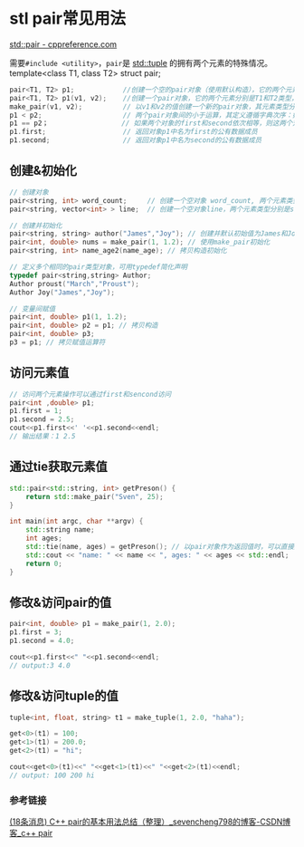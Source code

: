 # stl pair常见用法

[std::pair - cppreference.com](https://zh.cppreference.com/w/cpp/utility/pair)

需要`#include <utility>`，`pair`是 [std::tuple](https://zh.cppreference.com/w/cpp/utility/tuple) 的拥有两个元素的特殊情况。
template<class T1, class T2> struct pair;

```c++
pair<T1, T2> p1;            //创建一个空的pair对象（使用默认构造），它的两个元素分别是T1和T2类型，采用值初始化。
pair<T1, T2> p1(v1, v2);    //创建一个pair对象，它的两个元素分别是T1和T2类型，其中first成员初始化为v1，second成员初始化为v2。
make_pair(v1, v2);          // 以v1和v2的值创建一个新的pair对象，其元素类型分别是v1和v2的类型。
p1 < p2;                    // 两个pair对象间的小于运算，其定义遵循字典次序：如 p1.first < p2.first 或者 !(p2.first < p1.first) && (p1.second < p2.second) 则返回true。
p1 == p2；                  // 如果两个对象的first和second依次相等，则这两个对象相等；该运算使用元素的==操作符。
p1.first;                   // 返回对象p1中名为first的公有数据成员
p1.second;                  // 返回对象p1中名为second的公有数据成员
```

## 创建&初始化

```c++
// 创建对象
pair<string, int> word_count;     // 创建一个空对象 word_count, 两个元素类型分别是string和int类型
pair<string, vector<int> > line;  // 创建一个空对象line，两个元素类型分别是string和vector类型

// 创建并初始化
pair<string, string> author("James","Joy"); // 创建并默认初始值为James和Joy
pair<int, double> nums = make_pair(1, 1.2); // 使用make_pair初始化
pair<string, int> name_age2(name_age); // 拷贝构造初始化

// 定义多个相同的pair类型对象，可用typedef简化声明
typedef pair<string,string> Author;
Author proust("March","Proust");
Author Joy("James","Joy");

// 变量间赋值
pair<int, double> p1(1, 1.2);
pair<int, double> p2 = p1; // 拷贝构造
pair<int, double> p3;
p3 = p1; // 拷贝赋值运算符
```

## 访问元素值

```c++
// 访问两个元素操作可以通过first和sencond访问
pair<int ,double> p1;
p1.first = 1;
p1.second = 2.5;
cout<<p1.first<<' '<<p1.second<<endl;
// 输出结果：1 2.5
```

## 通过tie获取元素值

```c++
std::pair<std::string, int> getPreson() {
    return std::make_pair("Sven", 25);
}

int main(int argc, char **argv) {
    std::string name;
    int ages;
    std::tie(name, ages) = getPreson(); // 以pair对象作为返回值时，可以直接通过std::tie进行接收
    std::cout << "name: " << name << ", ages: " << ages << std::endl;
    return 0;
}
```

## 修改&访问pair的值

```cpp
pair<int, double> p1 = make_pair(1, 2.0);
p1.first = 3;
p1.second = 4.0;

cout<<p1.first<<" "<<p1.second<<endl;
// output:3 4.0
```

## 修改&访问tuple的值

```cpp
tuple<int, float, string> t1 = make_tuple(1, 2.0, "haha");

get<0>(t1) = 100;
get<1>(t1) = 200.0;
get<2>(t1) = "hi";

cout<<get<0>(t1)<<" "<<get<1>(t1)<<" "<<get<2>(t1)<<endl;
// output: 100 200 hi
```



### 参考链接

[(18条消息) C++ pair的基本用法总结（整理）_sevencheng798的博客-CSDN博客_c++ pair](https://blog.csdn.net/sevenjoin/article/details/81937695?spm=1001.2101.3001.6650.2&depth_1-utm_relevant_index=4)